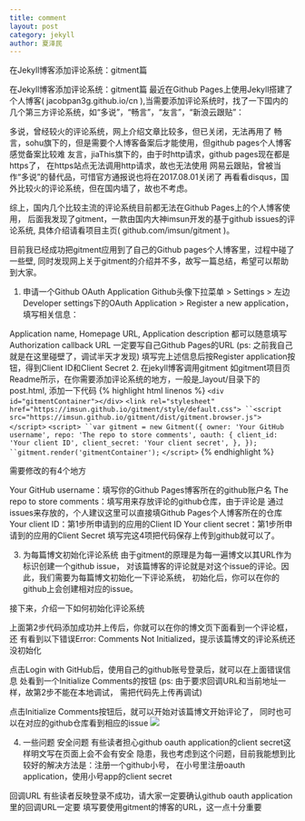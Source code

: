 ```yaml
---
title: comment
layout: post
category: jekyll
author: 夏泽民
---
```

在Jekyll博客添加评论系统：gitment篇

在Jekyll博客添加评论系统：gitment篇
最近在Github Pages上使用Jekyll搭建了个人博客( jacobpan3g.github.io/cn ),当需要添加评论系统时，找了一下国内的几个第三方评论系统，如“多说”，“畅言”，“友言”，“新浪云跟贴”：

多说，曾经较火的评论系统，网上介绍文章比较多，但已关闭，无法再用了
畅言，sohu旗下的，但是需要个人博客备案后才能使用，但github pages个人博客感觉备案比较难
友言，jiaThis旗下的，由于时http请求，github pages现在都是https了， 在https站点无法调用http请求，故也无法使用
网易云跟贴，曾被当作“多说”的替代品，可惜官方通报说也将在2017.08.01关闭了
再看看disqus，国外比较火的评论系统，但在国内墙了，故也不考虑。

综上，国内几个比较主流的评论系统目前都无法在Github Pages上的个人博客使用， 后面我发现了gitment，一款由国内大神imsun开发的基于github issues的评论系统, 具体介绍请看项目主页( github.com/imsun/gitment )。

目前我已经成功把gitment应用到了自己的Github pages个人博客里，过程中碰了一些壁, 同时发现网上关于gitment的介绍并不多，故写一篇总结，希望可以帮助到大家。

1. 申请一个Github OAuth Application
Github头像下拉菜单 > Settings > 左边Developer settings下的OAuth Application > Register a new application，填写相关信息：

Application name, Homepage URL, Application description 都可以随意填写
Authorization callback URL 一定要写自己Github Pages的URL
(ps: 之前我自己就是在这里碰壁了，调试半天才发现)
填写完上述信息后按Register application按钮，得到Client ID和Client Secret
2. 在jekyll博客调用gitment
如gitment项目页Readme所示，在你需要添加评论系统的地方，一般是_layout/目录下的 post.html, 添加一下代码
{% highlight html linenos %}
`<div id="gitmentContainer"></div>`
`<link rel="stylesheet" href="https://imsun.github.io/gitment/style/default.css">
``<script src="https://imsun.github.io/gitment/dist/gitment.browser.js"></script>`
`<script>
``var gitment = new Gitment({
    owner: 'Your GitHub username',
    repo: 'The repo to store comments',
    oauth: {
        client_id: 'Your client ID',
        client_secret: 'Your client secret',
    },
});
``gitment.render('gitmentContainer');`
`</script>`
{% endhighlight %}

需要修改的有4个地方

Your GitHub username：填写你的Github Pages博客所在的github账户名
The repo to store comments：填写用来存放评论的github仓库，由于评论是 通过issues来存放的，个人建议这里可以直接填Github Pages个人博客所在的仓库
Your client ID：第1步所申请到的应用的Client ID
Your client secret：第1步所申请到的应用的Client Secret
填写完这4项把代码保存上传到github就可以了。

3. 为每篇博文初始化评论系统
由于gitment的原理是为每一遍博文以其URL作为标识创建一个github issue， 对该篇博客的评论就是对这个issue的评论。因此，我们需要为每篇博文初始化一下评论系统， 初始化后，你可以在你的github上会创建相对应的issue。

接下来，介绍一下如何初始化评论系统

上面第2步代码添加成功并上传后，你就可以在你的博文页下面看到一个评论框，还 有看到以下错误Error: Comments Not Initialized，提示该篇博文的评论系统还没初始化

点击Login with GitHub后，使用自己的github账号登录后，就可以在上面错误信息 处看到一个Initialize Comments的按钮
(ps: 由于要求回调URL和当前地址一样，故第2步不能在本地调试， 需把代码先上传再调试)

点击Initialize Comments按钮后，就可以开始对该篇博文开始评论了， 同时也可以在对应的github仓库看到相应的issue
<img src="{{site.baseurl}}/img/comment.png"/>



4. 一些问题
安全问题
有些读者担心github oauth application的client secret这样明文写在页面上会不会有安全 隐患，我也考虑到这个问题，目前我能想到比较好的解决方法是：注册一个github小号， 在小号里注册oauth application，使用小号app的client secret

回调URL
有些读者反映登录不成功，请大家一定要确认github oauth application里的回调URL一定要 填写要使用gitment的博客的URL，这一点十分重要